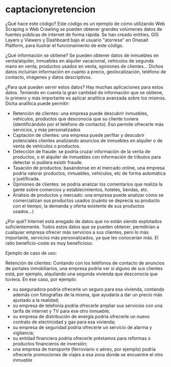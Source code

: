 # captacionyretencion

¿Qué hace este código?
Este código es un ejemplo de cómo utilizando Web Scraping o Web Crawling se pueden obtener grandes volúmenes datos de fuentes públicas de internet de forma rápida.
Se han creado entities, GIS Layers y Viewers y Dashboard bajo el usuario "atorrese" en Onesait Platform, para ilustrar el funcionamiento de este código.

¿Qué información se obtiene?
Se pueden obtener datos de inmuebles en venta/alquiler, inmuebles en alquiler vacacional, vehículos de segunda mano en venta, productos usados en venta, opiniones de clientes...
Dichos datos incluirían información en cuanto a precio, geolocalización, teléfono de contacto, imágenes y datos descriptivos.

¿Para qué pueden servir estos datos?
Hay muchas aplicaciones para estos datos. Teniendo en cuenta la gran cantidad de información que se obtiene, lo primero y más importante es aplicar analítica avanzada
sobre los mismos. Dicha analítica puede permitir: 
- Retención de clientes: una empresa puede descubrir inmuebles, vehículos, productos que desconocía que su cliente tuviera (identificándolo por el teléfono de contacto). 
Eso permite ofrecerle más servicios, y más personalizados
- Captación de clientes: una empresa puede perfilar y descubrir potenciales clientes analizando anuncios de inmuebles en alquiler o de venta de vehículos o productos.
- Detección de fraude: se podría cruzar información de la venta de productos, o el alquiler de inmuebles con información de tributos para detectar si pudiera existir fraude.
- Tasación de productos: basándonse en el mercado online, una empresa podría valorar productos, inmuebles, vehículos, etc de forma automática y justificada.
- Opiniones de clientes: se podría analizar los comentarios que realiza la gente sobre comercios y establecimientos, hoteles, tiendas, etc.
- Análisis de productos y mercado: una empresa puede analizar cómo se comercializan sus productos usados (cuánto se deprecia su producto con el tiempo, la demanda y oferta
existente de sus productos usados...)

¿Por qué?
Internet está anegado de datos que no están siendo explotados suficientemente. Todos estos datos que se pueden obtener, permitirían a cualquier empresa ofrecer más servicios
a sus clientes, pero lo más importante, servicios más personalizados, ya que les conocerían más. El ratio beneficio-coste es muy beneficioso.


Ejemplo de caso de uso: 

Retención de clientes: Contando con los teléfonos de contacto de anuncios de portales inmobiliarios, una empresa podría ver si alguno de sus clientes está, por ejemplo, alquilando una segunda vivienda que desconocía que tuviera. En ese caso, por ejemplo: 
- su aseguradora podría ofrecerle un seguro para esa vivienda, contando además con fotografías de la misma, que ayudaría a dar un precio más ajustado a la realidad;
- su empresa de telefonía podría ofrecerle ampliar sus servicios con una tarifa de internet y TV para ese otro inmueble;
- su empresa de distribución de energía podría ofrecerle un nuevo contrato de electricidad y gas para esa vivienda; 
- su empresa de seguridad podría ofrecerle un servicio de alarma y vigilancia; 
- su entidad financiera podría ofrecerle préstamos para reformas o productos financieros de inversión;
- una empresa de transporte (ferroviario o aéreo, por ejemplo) podría ofrecerle promociones de viajes a esa zona donde se encuentre el otro inmueble


